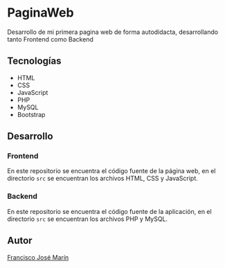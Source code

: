 # PaginaWeb
Desarrollo de mi primera pagina web de forma autodidacta, desarrollando tanto Frontend como Backend

## Tecnologías

- HTML
- CSS
- JavaScript
- PHP
- MySQL
- Bootstrap

## Desarrollo

### Frontend

En este repositorio se encuentra el código fuente de la página web, en el directorio `src` se encuentran los archivos HTML, CSS y JavaScript.

### Backend

En este repositorio se encuentra el código fuente de la aplicación, en el directorio `src` se encuentran los archivos PHP y MySQL.

## Autor

[Francisco José Marín](https://github.com/franjosem)
